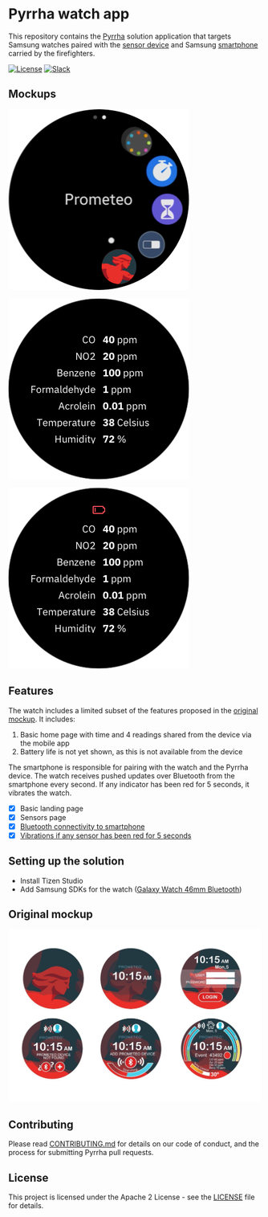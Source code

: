 # Pyrrha watch app

This repository contains the [Pyrrha](https://github.com/Pyrrha-Platform/Pyrrha) solution application that targets Samsung watches paired with the [sensor device](https://github.com/Pyrrha-Platform/Pyrrha-Firmware) and Samsung [smartphone](https://github.com/Pyrrha-Platform/Pyrrha-Watch-App) carried by the firefighters.

[![License](https://img.shields.io/badge/License-Apache2-blue.svg)](https://www.apache.org/licenses/LICENSE-2.0) [![Slack](https://img.shields.io/badge/Join-Slack-blue)](https://callforcode.org/slack)

## Mockups

![Pyrrha watch app mockup in switcher](img/Watch-001.png)

![Pyrrha watch app mockup readings](img/Watch-002.png)

![Pyrrha watch app mockup low battery](img/Watch-003.png)

## Features

The watch includes a limited subset of the features proposed in the [original mockup](#original-mockup). It includes:

1. Basic home page with time and 4 readings shared from the device via the mobile app
2. Battery life is not yet shown, as this is not available from the device

The smartphone is responsible for pairing with the watch and the Pyrrha device. The watch receives pushed updates over Bluetooth from the smartphone every second. If any indicator has been red for 5 seconds, it vibrates the watch.

- [x] Basic landing page
- [x] Sensors page
- [x] [Bluetooth connectivity to smartphone](https://docs.tizen.org/application/web/guides/connectivity/bluetooth/)
- [x] [Vibrations if any sensor has been red for 5 seconds](https://docs.tizen.org/application/web/guides/notification/notification/#creating-simple-notifications)

## Setting up the solution

* Install Tizen Studio
* Add Samsung SDKs for the watch ([Galaxy Watch 46mm Bluetooth](https://www.samsung.com/es/wearables/galaxy-watch-r800/))

## Original mockup

![Pyrrha watch app mockup](img/prometeo-watch-mockups.jpg)

## Contributing

Please read [CONTRIBUTING.md](CONTRIBUTING.md) for details on our code of conduct, and the process for submitting Pyrrha pull requests.

## License

This project is licensed under the Apache 2 License - see the [LICENSE](LICENSE) file for details.

